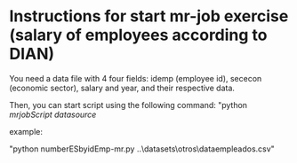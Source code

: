 # Instructions for start mr-job exercise (salary of employees according to DIAN)

You need a data file with 4 four fields: idemp (employee id), sececon (economic sector), salary and year, and their respective data.

Then, you can start script using the following command:
"python *mrjobScript* *datasource* 

example:

"python numberESbyidEmp-mr.py ..\datasets\otros\dataempleados.csv"
